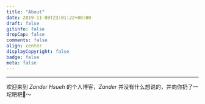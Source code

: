 ```yaml
---
title: "About"
date: 2019-11-08T23:01:22+08:00
draft: false
gitinfo: false
dropCap: false
comments: false
align: center
displayCopyright: false
badge: false
meta: false
---
```


---

欢迎来到 *Zander Hsueh* 的个人博客，*Zander* 并没有什么想说的，并向你扔了一坨粑粑💩～






